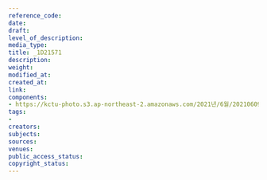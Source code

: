 ```yaml
---
reference_code: 
date: 
draft: 
level_of_description: 
media_type: 
title: _1D21571
description: 
weight: 
modified_at: 
created_at: 
link: 
components:
- https://kctu-photo.s3.ap-northeast-2.amazonaws.com/2021년/6월/20210609_산재사망+노동자+추모분향소+및+농성장+설치/_1D21571.jpg
tags:
- 
creators: 
subjects: 
sources: 
venues: 
public_access_status: 
copyright_status: 
---
```


